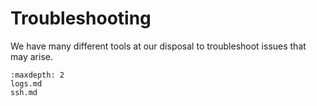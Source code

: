 # Troubleshooting

We have many different tools at our disposal to troubleshoot
issues that may arise.

```{toctree}
:maxdepth: 2
logs.md
ssh.md
```
